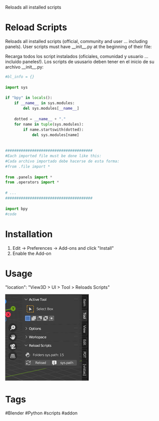 Reloads all installed scripts

# Reload Scripts
Reloads all installed scripts (official, community and user ... including panels).
User scripts must have \_\_init\_\_.py at the beginning of their file:

Recarga todos los script instalados (oficiales, comunidad y usuario ... incluído paneles!).
Los scripts de ususario deben tener en el inicio de su archivo \_\_init\_\_.py:

```python
#bl_info = {}

import sys

if "bpy" in locals():
    if __name__ in sys.modules:
        del sys.modules[__name__]

    dotted = __name__ + "."
    for name in tuple(sys.modules):
        if name.startswith(dotted):
            del sys.modules[name]


#######################################
#Each imported file must be done like this:
#Cada archivo importado debe hacerse de esta forma:
#from .file import *

from .panels import *
from .operators import *

# ...
#######################################

import bpy
#code

```

# Installation
1. Edit -> Preferences -> Add-ons and click "Install"
2. Enable the Add-on
# Usage
"location": "View3D > UI > Tool > Reloads Scripts"

![imagen](https://github.com/coiapy/Reload-Scripts/blob/main/reload_scripts.png)

# Tags
#Blender #Python #scripts #addon
